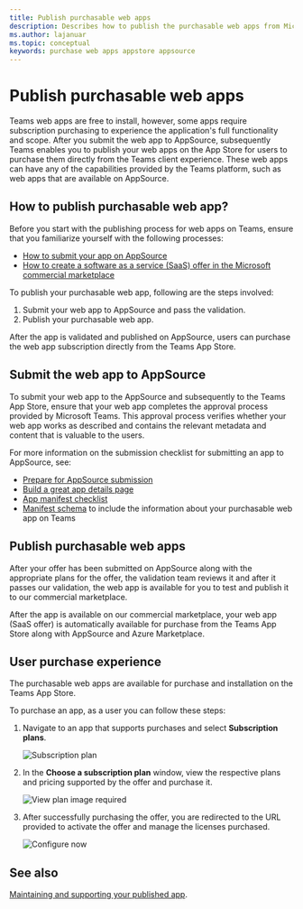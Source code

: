 ```yaml
---
title: Publish purchasable web apps
description: Describes how to publish the purchasable web apps from Microsoft Teams client experience
ms.author: lajanuar
ms.topic: conceptual
keywords: purchase web apps appstore appsource 
---
```


# Publish purchasable web apps

Teams web apps are free to install, however, some apps require subscription purchasing to experience the application's full functionality and scope. After you submit the web app to AppSource, subsequently Teams enables you to publish your web apps on the App Store for users to purchase them directly from the Teams client experience. These web apps can have any of the capabilities provided by the Teams platform, such as web apps that are available on AppSource.

## How to publish purchasable web app?

Before you start with the publishing process for web apps on Teams, ensure that you familiarize yourself with the following processes:
- [How to submit your app on AppSource](../publish.md)
- [How to create a software as a service (SaaS) offer in the Microsoft commercial marketplace](/azure/marketplace/create-new-saas-offer)

To publish your purchasable web app, following are the steps involved:

1. Submit your web app to AppSource and pass the validation.
2. Publish your purchasable web app.

After the app is validated and published on AppSource, users can purchase the web app subscription directly from the Teams App Store.

## Submit the web app to AppSource

To submit your web app to the AppSource and subsequently to the Teams App Store, ensure that your web app completes the approval process provided by Microsoft Teams. This approval process verifies whether your web app works as described and contains the relevant metadata and content that is valuable to the users.

For more information on the submission checklist for submitting an app to AppSource, see:

* [Prepare for AppSource submission](submission-checklist.md)
* [Build a great app details page](detail-page-checklist.md)
* [App manifest checklist](app-manifest-checklist.md)
* [Manifest schema](https://docs.microsoft.com/microsoftteams/platform/resources/schema/manifest-schema) to include the information about your purchasable web app on Teams

## Publish purchasable web apps

After your offer has been submitted on AppSource along with the appropriate plans for the offer, the validation team reviews it and after it passes our validation, the web app is available for you to test and publish it to our commercial marketplace.

After the app is available on our commercial marketplace, your web app (SaaS offer) is automatically available for purchase from the Teams App Store along with AppSource and Azure Marketplace.

## User purchase experience

The purchasable web apps are available for purchase and installation on the Teams App Store.

To purchase an app, as a user you can follow these steps:

1. Navigate to an app that supports purchases and select **Subscription plans**.

    ![Subscription plan](~/assets/images/subscriptionplan.png)

2. In the **Choose a subscription plan** window, view the respective plans and pricing supported by the offer and purchase it.

    ![View plan image required](~/assets/images/viewplan.png)

3. After successfully purchasing the offer, you are redirected to the URL provided to activate the offer and manage the licenses purchased.

    ![Configure now](~/assets/images/configurenow.png)
    
## See also

[Maintaining and supporting your published app](../post-publish/overview.md).
